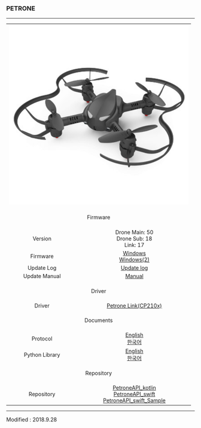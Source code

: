### PETRONE

---

<div align="center">
    <table>
        <tr>
            <td colspan="2">
                <div align="center">
                    <img src="/assets/images/products/petrone.jpg" alt="e_drone" height="480" width="480">
                </div>
            </td>
        </tr>
        <tr>
            <td colspan="2"><div align="center">&nbsp;<br>Firmware<br>&nbsp;</div></td>
        </tr>
        <tr>
            <td><div align="center">Version</div></td>
            <td>
                <div align="center">Drone Main: 50<br>Drone Sub: 18<br>Link: 17</div>
            </td>
        </tr>
        <tr>
            <td><div align="center">Firmware</div></td>
            <td>
                <div align="center"><a href="https://drive.google.com/open?id=1GkjdZaI1P0CaDn6RZDYJ9-ZNmt5Onkp-" target="_blank">Windows</a></div>
                <div align="center"><a href="https://s3.ap-northeast-2.amazonaws.com/byrobot/PetroneLink_20180305_release_0.zip" target="_blank">Windows(2)</a></div>
            </td>
        </tr>
        <tr>
            <td><div align="center">Update Log</div></td>
            <td><div align="center"><a href="/documents/kr/products/petrone/log/updates/firmware/">Update log</a></div></td>
        </tr>
        <tr>
            <td><div align="center">Update Manual</div></td>
            <td>
                <div align="center"><a href="/documents/kr/products/petrone/manual/update/">Manual</a></div>
            </td>
        </tr>
        <tr>
            <td colspan="2"><div align="center">&nbsp;<br>Driver<br>&nbsp;</div></td>
        </tr>
        <tr>
            <td><div align="center">Driver</div></td>
            <td>
                <div align="center"><a href="https://www.silabs.com/documents/public/software/CP210x_Windows_Drivers.zip" target="_blank">Petrone Link(CP210x)</a></div>
            </td>
        </tr>
        <tr>
            <td colspan="2"><div align="center">&nbsp;<br>Documents<br>&nbsp;</div></td>
        </tr>
        <tr>
            <td><div align="center">Protocol</div></td>
            <td>
                <div align="center"><a href="/documents/en/products/petrone/protocol/">English</a><br/><a href="/documents/kr/products/petrone/protocol/">한국어</a></div>
            </td>
        </tr>
        <tr>
            <td><div align="center">Python Library</div></td>
            <td>
                <div align="center"><a href="/documents/en/products/petrone/library/python/petrone/">English</a><br/><a href="/documents/kr/products/petrone/library/python/petrone/">한국어</a></div>
            </td>
        </tr>
        <tr>
            <td colspan="2"><div align="center">&nbsp;<br>Repository<br>&nbsp;</div></td>
        </tr>
        <tr>
            <td><div align="center">Repository</div></td>
            <td>
                <div align="center">
                    <a href="https://github.com/petrone/PetroneAPI_kotlin" target="_blank">PetroneAPI_kotlin</a><br>
                    <a href="https://github.com/petrone/PetroneAPI_swift" target="_blank">PetroneAPI_swift</a><br>
                    <a href="https://github.com/petrone/PetroneAPI_swift_Sample" target="_blank">PetroneAPI_swift_Sample</a>
                </div>
            </td>
        </tr>
    </table>
</div>

---

Modified : 2018.9.28